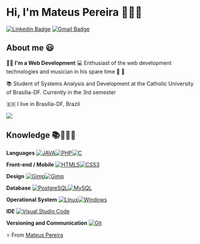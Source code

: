 
# Hi, I'm Mateus Pereira 🧑🏾‍🦱
[![Linkedin Badge](https://img.shields.io/badge/-Mateus%20Pereira-6633cc?style=flat-square&logo=Linkedin&logoColor=white&link=https://www.linkedin.com/in/mateus-pereira-971946197/)](https://www.linkedin.com/in/mateus-pereira-971946197/) [![Gmail Badge](https://img.shields.io/badge/-mateuusth14@gmail.com-6633cc?style=flat-square&logo=Gmail&logoColor=white&link=mailto:mateuusth14@gmail.com)](mailto:mateuusth14@gmail.com)  

## About me 😃

:man_technologist: <strong>I'm a Web Development</strong>
💻 Enthusiast of the web development technologies and musician in his spare time 🎼 🎸

📚  Student of Systems Analysis and Development at the Catholic University of Brasília-DF. Currently in the 3rd semester 

🇧🇷 I live in Brasília-DF, Brazil 

<img align='center' src="https://github-readme-stats.vercel.app/api?username=mateuspsm&show_icons=true">

## Knowledge 📚👨🏾‍💻

**Languages**
[![JAVA](https://img.shields.io/badge/-JAVA-C0C0C0?style=flat-square&logo=java&logoColor=white&link=https://github.com/mateuspsm/)](https://github.com/mateuspsm/)[![PHP](https://img.shields.io/badge/-PHP-836FFF?style=flat-square&logo=php&logoColor=white&link=https://github.com/mateuspsm/)](https://github.com/mateuspsm/)[![C](https://img.shields.io/badge/-1C1C1C?style=flat-square&logo=C&logoColor=white&link=https://github.com/mateuspsm/)](https://github.com/mateuspsm/)

**Front-end / Mobile**
[![HTML5](https://img.shields.io/badge/-HTML5-E34F26?style=flat-square&logo=html5&logoColor=white&link=https://github.com/mateuspsm/)](https://github.com/mateuspsm/)[![CSS3](https://img.shields.io/badge/-CSS3-1572B6?style=flat-square&logo=css3&link=https://github.com/mateuspsm/)](https://github.com/mateuspsm/)

**Design**
[![Gimp](https://img.shields.io/badge/-Gimp-D3D3D3?style=flat-square&logo=Gimp&link=https://github.com/mateuspsm/)](https://github.com/mateuspsm/)[![Gimp](https://img.shields.io/badge/-Inkscape-000000?style=flat-square&logo=Inkscape&link=https://github.com/mateuspsm/)](https://github.com/mateuspsm/)

**Database**
[![PostgreSQL](https://img.shields.io/badge/-PostgreSQL-336791?style=flat-square&logo=postgresql&link=https://github.com/mateuspsm/)](https://github.com/mateuspsm/)[![MySQL](https://img.shields.io/badge/-MySQL-a0c4db?style=flat-square&logo=mysql&link=https://github.com/mateuspsm/)](https://github.com/mateuspsm/)

**Operational System**
[![Linux](https://img.shields.io/badge/-Linux-333333?style=flat-square&logo=Linux&link=https://github.com/mateuspsm/)](https://github.com/mateuspsm/)[![Windows](https://img.shields.io/badge/-Windows-0078D6?style=flat-square&logo=Windows&link=https://github.com/mateuspsm/)](https://github.com/mateuspsm/)

**IDE**
[![Visual Studio Code](https://img.shields.io/badge/-Visual%20Studio%20Code-007ACC?style=flat-square&logo=VisualStudioCode&link=https://github.com/mateuspsm/)](https://github.com/mateuspsm/)

**Versioning and Communication**
[![Git](https://img.shields.io/badge/-Git-black?style=flat-square&logo=git&link=https://github.com/mateuspsm/)](https://github.com/mateuspsm/)

⭐️ From [Mateus Pereira](https://github.com/mateuspsm/)